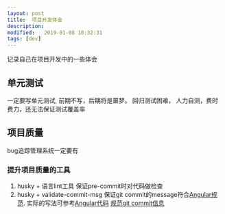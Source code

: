 ```yaml
---
layout: post
title:  项目开发体会
description: 
modified:   2019-01-08 10:32:31
tags: [dev]
---
```


记录自己在项目开发中的一些体会

## 单元测试

一定要写单元测试, 前期不写，后期将是噩梦。 回归测试困难， 人力自测，费时费力，还无法保证测试覆盖率

## 项目质量

bug追踪管理系统一定要有

### 提升项目质量的工具
1. husky + 语言lint工具 保证pre-commit时对代码做检查
2. husky + validate-commit-msg 保证git commit的message符合[Angular规范][angular]. 实际的写法可参考[Angular代码][angular-github] [规范git commit信息][commit-msg]




[commit-msg]: http://www.ruanyifeng.com/blog/2016/01/commit_message_change_log.html
[angular]: https://docs.google.com/document/d/1QrDFcIiPjSLDn3EL15IJygNPiHORgU1_OOAqWjiDU5Y/edit#heading=h.greljkmo14y0
[angular-github]: https://github.com/angular/angular/commits/master
